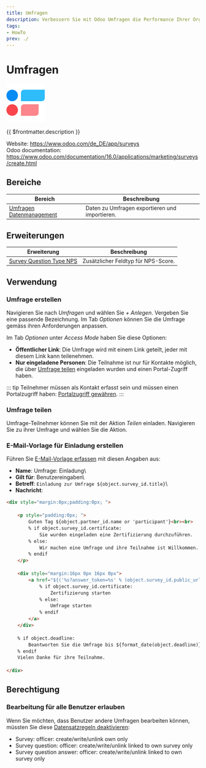 ```yaml
---
title: Umfragen
description: Verbessern Sie mit Odoo Umfragen die Performance Ihrer Organisation.
tags:
- HowTo
prev: ./
---
```

# Umfragen
![icons_odoo_survey](attachments/icons_odoo_survey.png)

{{ $frontmatter.description }}

Website: <https://www.odoo.com/de_DE/app/surveys>\
Odoo documentation: <https://www.odoo.com/documentation/16.0/applications/marketing/surveys/create.html>

## Bereiche

| Bereich                                                | Beschreibung                                   |
| ------------------------------------------------------ | ---------------------------------------------- |
| [Umfragen Datenmanagement](Survey%20Datamanagement.md) | Daten zu Umfragen exportieren und importieren. |

## Erweiterungen

| Erweiterung                                                   | Beschreibung                        |
| ------------------------------------------------------------- | ----------------------------------- |
| [Survey Question Type NPS](Survey%20Question%20Type%20NPS.md) | Zusätzlicher Feldtyp für NPS-Score. |

## Verwendung

### Umfrage erstellen

Navigieren Sie nach *Umfragen* und wählen Sie *+ Anlegen*. Vergeben Sie eine passende Bezeichnung. Im Tab *Optionen* können Sie die Umfrage gemäss ihren Anforderungen anpassen.


Im Tab *Optionen*  unter *Access Mode* haben Sie diese Optionen:

* **Öffentlicher Link**: Die Umfrage wird mit einem Link geteilt, jeder mit diesem Link kann teilenehmen.
* **Nur eingeladene Personen**: Die Teilnahme ist nur für Kontakte möglich, die über [Umfrage teilen](#Umfrage%20teilen) eingeladen wurden und einen Portal-Zugriff haben.

::: tip
Teilnehmer müssen als Kontakt erfasst sein und müssen einen Portalzugriff haben: [Portalzugriff gewähren](Settings%20Login.md#Portalzugriff%20gewähren).
:::

### Umfrage teilen

Umfrage-Teilnehmer können Sie mit der Aktion *Teilen* einladen. Navigieren Sie zu ihrer Umfrage und wählen Sie die Aktion. 

### E-Mail-Vorlage für Einladung erstellen

Führen Sie [E-Mail-Vorlage erfassen](Dialog%20E-Mail.md#E-Mail-Vorlage%20erfassen) mit diesen Angaben aus:

* **Name**: Umfrage: Einladung\
* **Gilt für**: Benutzereingaben\
* **Betreff**: `Einladung zur Umfrage ${object.survey_id.title}`\
* **Nachricht**:

```html
<div style="margin:0px;padding:0px; ">

    <p style="padding:0px; ">
        Guten Tag ${object.partner_id.name or 'participant'}<br><br>
        % if object.survey_id.certificate:
            Sie wurden eingeladen eine Zertifizierung durchzuführen.
        % else:
            Wir machen eine Umfrage und ihre Teilnahme ist Willkommen.
        % endif
	</p>
	
	<div style="margin:16px 0px 16px 0px">
		<a href="${('%s?answer_token=%s' % (object.survey_id.public_url, object.token)) | safe}" style="background-color:#875A7B;padding:8px 16px 8px 16px; text-decoration:none; color:#fff; border-radius:5px; font-size:13px">
			% if object.survey_id.certificate:
				Zertifizierung starten
			% else:
				Umfrage starten
			% endif
		</a>
	</div>
	
	% if object.deadline:
		Beantworten Sie die Umfrage bis ${format_date(object.deadline)}.<br><br>
	% endif
	Vielen Danke für ihre Teilnahme.
    
</div>
```

## Berechtigung

### Bearbeitung für alle Benutzer erlauben

Wenn Sie möchten, dass Benutzer andere Umfragen bearbeiten können, müssten Sie diese [Datensatzregeln deaktivieren](Settings%20Permissions.md#Datensatzregeln%20deaktivieren):

* Survey: officer: create/write/unlink own only
* Survey question: officer: create/write/unlink linked to own survey only
* Survey question answer: officer: create/write/unlink linked to own survey only

